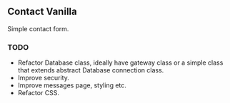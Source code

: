 ## Contact Vanilla

Simple contact form. 

### TODO

* Refactor Database class, ideally have gateway class or a simple class that extends abstract Database connection class.
* Improve security.
* Improve messages page, styling etc.
* Refactor CSS.